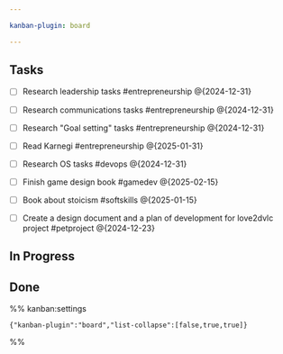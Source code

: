 ```yaml
---

kanban-plugin: board

---
```


## Tasks

- [ ] Research leadership tasks #entrepreneurship @{2024-12-31}
- [ ] Research communications tasks #entrepreneurship @{2024-12-31}
- [ ] Research "Goal setting" tasks #entrepreneurship @{2024-12-31}
- [ ] Read Karnegi #entrepreneurship @{2025-01-31}
- [ ] Research OS tasks #devops @{2024-12-31}
- [ ] Finish game design book #gamedev @{2025-02-15}
- [ ] Book about stoicism #softskills @{2025-01-15}
- [ ] Create a design document and a plan of development for love2dvlc project #petproject @{2024-12-23}


## In Progress



## Done





%% kanban:settings
```
{"kanban-plugin":"board","list-collapse":[false,true,true]}
```
%%